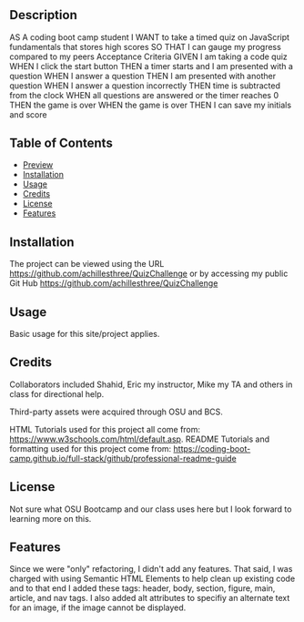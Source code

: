 # <QuizChallenge>

## Description

AS A coding boot camp student
I WANT to take a timed quiz on JavaScript fundamentals that stores high scores
SO THAT I can gauge my progress compared to my peers
Acceptance Criteria
GIVEN I am taking a code quiz
WHEN I click the start button
THEN a timer starts and I am presented with a question
WHEN I answer a question
THEN I am presented with another question
WHEN I answer a question incorrectly
THEN time is subtracted from the clock
WHEN all questions are answered or the timer reaches 0
THEN the game is over
WHEN the game is over
THEN I can save my initials and score

## Table of Contents
- [Preview](#preview)
- [Installation](#installation)
- [Usage](#usage)
- [Credits](#credits)
- [License](#license)
- [Features](#license)

## Installation

The project can be viewed using the URL https://github.com/achillesthree/QuizChallenge or by accessing my public Git Hub https://github.com/achillesthree/QuizChallenge

## Usage

Basic usage for this site/project applies.

## Credits

Collaborators included Shahid, Eric my instructor, Mike my TA and others in class for directional help.

Third-party assets were acquired through OSU and BCS.

HTML Tutorials used for this project all come from: https://www.w3schools.com/html/default.asp.
README Tutorials and formatting used for this project come from: https://coding-boot-camp.github.io/full-stack/github/professional-readme-guide

## License

Not sure what OSU Bootcamp and our class uses here but I look forward to learning more on this.

## Features

Since we were "only" refactoring, I didn't add any features. That said, I was charged with using Semantic HTML Elements to help clean up existing code and to that end I added these tags: header, body, section, figure, main, article, and nav tags. I also added alt attributes to specifiy an alternate text for an image, if the image cannot be displayed.
